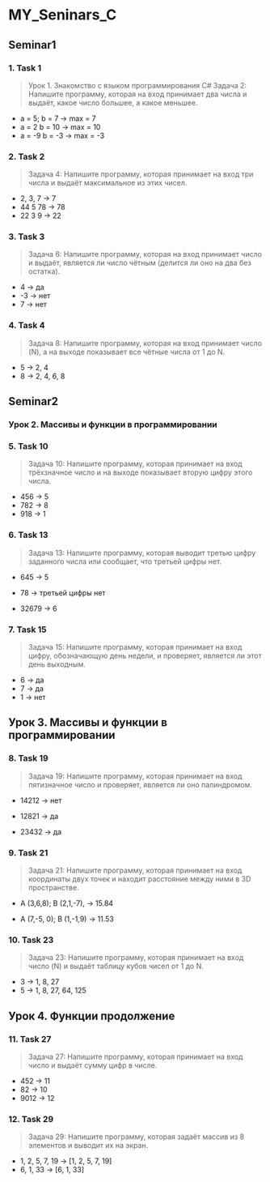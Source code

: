 # MY_Seninars_C

## Seminar1

### 1. Task 1

>Урок 1. Знакомство с языком программирования С#
Задача 2: Напишите программу, которая на вход принимает два числа и выдаёт, какое число большее, а какое меньшее.

* a = 5; b = 7 -> max = 7
* a = 2 b = 10 -> max = 10
* a = -9 b = -3 -> max = -3

### 2. Task 2

>Задача 4: Напишите программу, которая принимает на вход три числа и выдаёт максимальное из этих чисел.

* 2, 3, 7 -> 7
* 44 5 78 -> 78
* 22 3 9 -> 22

### 3. Task 3

>Задача 6: Напишите программу, которая на вход принимает число и выдаёт, является ли число чётным (делится ли оно на два без остатка).

* 4 -> да
* -3 -> нет
* 7 -> нет

### 4. Task 4

>Задача 8: Напишите программу, которая на вход принимает число (N), а на выходе показывает все чётные числа от 1 до N.

* 5 -> 2, 4
* 8 -> 2, 4, 6, 8

## Seminar2

### Урок 2. Массивы и функции в программировании

### 5. Task 10

>Задача 10: Напишите программу, которая принимает на вход трёхзначное число и на выходе показывает вторую цифру этого числа.

* 456 -> 5
* 782 -> 8
* 918 -> 1

### 6. Task 13

>Задача 13: Напишите программу, которая выводит третью цифру заданного числа или сообщает, что третьей цифры нет.

* 645 -> 5

* 78 -> третьей цифры нет

* 32679 -> 6

### 7. Task 15

>Задача 15: Напишите программу, которая принимает на вход цифру, обозначающую день недели, и проверяет, является ли этот день выходным.

* 6 -> да
* 7 -> да
* 1 -> нет

## Урок 3. Массивы и функции в программировании

### 8. Task 19

>Задача 19: Напишите программу, которая принимает на вход
 пятизначное число и проверяет, является ли оно палиндромом.

* 14212 -> нет

* 12821 -> да

* 23432 -> да

### 9. Task 21

>Задача 21: Напишите программу, которая принимает на вход координаты двух точек и находит расстояние между ними в 3D пространстве.

* A (3,6,8); B (2,1,-7), -> 15.84

* A (7,-5, 0); B (1,-1,9) -> 11.53

### 10. Task 23

>Задача 23: Напишите программу, которая принимает на вход число (N) и выдаёт таблицу кубов чисел от 1 до N.

* 3 -> 1, 8, 27
* 5 -> 1, 8, 27, 64, 125

## Урок 4. Функции продолжение

### 11. Task 27

>Задача 27: Напишите программу, которая принимает на вход число и выдаёт сумму цифр в числе.

* 452 -> 11
* 82 -> 10
* 9012 -> 12

### 12. Task 29

>Задача 29: Напишите программу, которая задаёт массив из 8 элементов и выводит их на экран.

* 1, 2, 5, 7, 19 -> [1, 2, 5, 7, 19]
* 6, 1, 33 -> [6, 1, 33]
